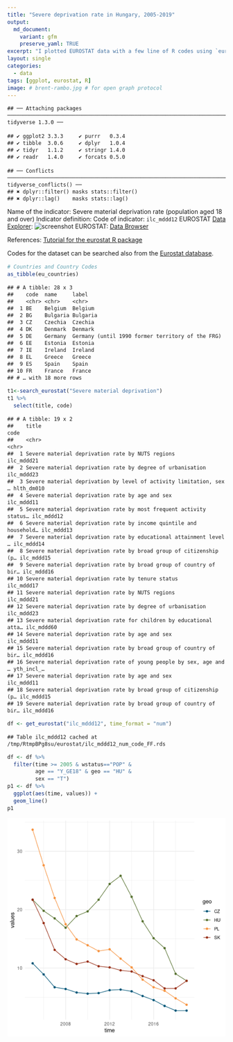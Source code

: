 ```yaml
---
title: "Severe deprivation rate in Hungary, 2005-2019"
output:
  md_document:
    variant: gfm 
    preserve_yaml: TRUE
excerpt: "I plotted EUROSTAT data with a few line of R codes using `eurostat` and `tidyverse`."
layout: single
categories:
  - data
tags: [ggplot, eurostat, R]
image: # brent-rambo.jpg # for open graph protocol
---
```


    ## ── Attaching packages ──────────────────────────────────────────────────────────────────────────────────────────────────────── tidyverse 1.3.0 ──

    ## ✔ ggplot2 3.3.3     ✔ purrr   0.3.4
    ## ✔ tibble  3.0.6     ✔ dplyr   1.0.4
    ## ✔ tidyr   1.1.2     ✔ stringr 1.4.0
    ## ✔ readr   1.4.0     ✔ forcats 0.5.0

    ## ── Conflicts ─────────────────────────────────────────────────────────────────────────────────────────────────────────── tidyverse_conflicts() ──
    ## ✖ dplyr::filter() masks stats::filter()
    ## ✖ dplyr::lag()    masks stats::lag()

Name of the indicator: Severe material deprivation rate (population aged
18 and over) Indicator definition: Code of indicator: `ilc_mddd12`
EUROSTAT [Data
Explorer](http://appsso.eurostat.ec.europa.eu/nui/submitViewTableAction.do):
![screenshot](/assets/img/21-02-22-screenshot.png) EUROSTAT: [Data
Browser](https://ec.europa.eu/eurostat/databrowser/view/ilc_mddd12/default/table?lang=en)

References: [Tutorial for the eurostat R
package](http://ropengov.github.io/eurostat/articles/website/eurostat_tutorial.html)

Codes for the dataset can be searched also from the [Eurostat
database](https://ec.europa.eu/eurostat/data/database).

``` r
# Countries and Country Codes
as_tibble(eu_countries)
```

    ## # A tibble: 28 x 3
    ##    code  name     label                                           
    ##    <chr> <chr>    <chr>                                           
    ##  1 BE    Belgium  Belgium                                         
    ##  2 BG    Bulgaria Bulgaria                                        
    ##  3 CZ    Czechia  Czechia                                         
    ##  4 DK    Denmark  Denmark                                         
    ##  5 DE    Germany  Germany (until 1990 former territory of the FRG)
    ##  6 EE    Estonia  Estonia                                         
    ##  7 IE    Ireland  Ireland                                         
    ##  8 EL    Greece   Greece                                          
    ##  9 ES    Spain    Spain                                           
    ## 10 FR    France   France                                          
    ## # … with 18 more rows

``` r
t1<-search_eurostat("Severe material deprivation")
t1 %>%
  select(title, code)
```

    ## # A tibble: 19 x 2
    ##    title                                                              code      
    ##    <chr>                                                              <chr>     
    ##  1 Severe material deprivation rate by NUTS regions                   ilc_mddd21
    ##  2 Severe material deprivation rate by degree of urbanisation         ilc_mddd23
    ##  3 Severe material deprivation by level of activity limitation, sex … hlth_dm010
    ##  4 Severe material deprivation rate by age and sex                    ilc_mddd11
    ##  5 Severe material deprivation rate by most frequent activity status… ilc_mddd12
    ##  6 Severe material deprivation rate by income quintile and household… ilc_mddd13
    ##  7 Severe material deprivation rate by educational attainment level … ilc_mddd14
    ##  8 Severe material deprivation rate by broad group of citizenship (p… ilc_mddd15
    ##  9 Severe material deprivation rate by broad group of country of bir… ilc_mddd16
    ## 10 Severe material deprivation rate by tenure status                  ilc_mddd17
    ## 11 Severe material deprivation rate by NUTS regions                   ilc_mddd21
    ## 12 Severe material deprivation rate by degree of urbanisation         ilc_mddd23
    ## 13 Severe material deprivation rate for children by educational atta… ilc_mddd60
    ## 14 Severe material deprivation rate by age and sex                    ilc_mddd11
    ## 15 Severe material deprivation rate by broad group of country of bir… ilc_mddd16
    ## 16 Severe material deprivation rate of young people by sex, age and … yth_incl_…
    ## 17 Severe material deprivation rate by age and sex                    ilc_mddd11
    ## 18 Severe material deprivation rate by broad group of citizenship (p… ilc_mddd15
    ## 19 Severe material deprivation rate by broad group of country of bir… ilc_mddd16

``` r
df <- get_eurostat("ilc_mddd12", time_format = "num")
```

    ## Table ilc_mddd12 cached at /tmp/RtmpBPg8su/eurostat/ilc_mddd12_num_code_FF.rds

``` r
df <- df %>%
  filter(time >= 2005 & wstatus=="POP" &
         age == "Y_GE18" & geo == "HU" &
         sex == "T")
p1 <- df %>%
  ggplot(aes(time, values)) +
  geom_line()
p1
```

![](../assets/img/21-02-22/p1-1.png)<!-- -->

